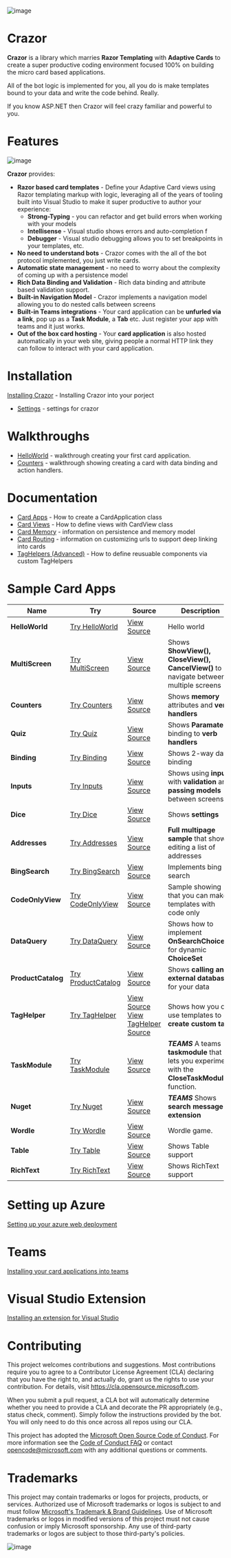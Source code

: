 

![image](https://user-images.githubusercontent.com/17789481/197238565-e3f895d0-6def-4d41-aba2-721d5432b1ef.png)


# Crazor
**Crazor** is a library which marries **Razor Templating** with **Adaptive Cards** to create a super productive 
coding environment focused 100% on building the micro card based applications.

All of the bot logic is implemented for you, all you do is make templates bound to your data and write
the code behind.  Really. 

If you know ASP.NET then Crazor will feel crazy familiar and powerful to you.

# Features

![image](https://user-images.githubusercontent.com/17789481/199912880-bc35becb-9469-4470-9253-612cdf1a9d53.png)

**Crazor** provides:

* **Razor based card templates** - Define your Adaptive Card views using Razor templating markup with logic, leveraging all of the years of tooling built into Visual Studio to make it super productive to author your experience:
  * **Strong-Typing** - you can refactor and get build errors when working with your models
  * **Intellisense** - Visual studio shows errors and auto-completion f
  * **Debugger** - Visual studio debugging allows you to set breakpoints in your templates, etc.
* **No need to understand bots** - Crazor comes with the all of the bot protocol implemented, you just write cards.
* **Automatic state management** - no need to worry about the complexity of coming up with a persistence model
* **Rich Data Binding and Validation** - Rich data binding and attribute based validation support.
* **Built-in Navigation Model** - Crazor implements a navigation model allowing you to do nested calls between screens 
* **Built-in Teams integrations** - Your card application can be **unfurled via a link**, pop up as a **Task Module**, a **Tab** etc. Just register your app with teams and it just works.
* **Out of the box card hosting** - Your **card application** is also hosted automatically in your web site, giving people a normal HTTP link they can follow to interact with your card application.

# Installation

[Installing Crazor](docs/Install.md) - Installing Crazor into your porject

* [Settings](docs/Settings.md) - settings for crazor

# Walkthroughs

* [HelloWorld](docs/HelloWorldWalkthrough.md) - walkthrough creating your first card application.
* [Counters](docs/CountersWalkthrough.md) - walkthrough showing creating a card with data binding and action handlers.

# Documentation

* [Card Apps](docs/CardApp.md) - How to create a CardApplication class
* [Card Views](docs/CardView.md) - How to define views with CardView class
* [Card Memory](docs/Memory.md) - information on persistence and memory model
* [Card Routing](docs/RoutingCards.md) - information on customizing urls to support deep linking into cards
* [TagHelpers (Advanced)](docs/TagHelpers.md) - How to define reusuable components via custom TagHelpers

# Sample Card Apps
|Name|Try|Source|Description|
|---|---|---|---|
|**HelloWorld**| [Try HelloWorld](https://crazordemobot.azurewebsites.net/Cards/HelloWorld) | [View Source](https://github.com/microsoft/crazor/tree/main/source/samples/CrazorDemoBot/Cards/HelloWorld)| Hello world |
|**MultiScreen**| [Try MultiScreen](https://crazordemobot.azurewebsites.net/Cards/MultiScreen) | [View Source](https://github.com/microsoft/crazor/tree/main/source/samples/CrazorDemoBot/Cards/MultiScreen)| Shows **ShowView(),** **CloseView(),** **CancelView()** to navigate between multiple screens |
|**Counters**| [Try Counters](https://crazordemobot.azurewebsites.net/Cards/Counters) | [View Source](https://github.com/microsoft/crazor/tree/main/source/samples/CrazorDemoBot/Cards/Counters)| Shows **memory** attributes and **verb handlers** |
|**Quiz**| [Try Quiz](https://crazordemobot.azurewebsites.net/Cards/Quiz) | [View Source](https://github.com/microsoft/crazor/tree/main/source/samples/CrazorDemoBot/Cards/Quiz)| Shows **Paramater** binding to **verb handlers** |
|**Binding**| [Try Binding](https://crazordemobot.azurewebsites.net/Cards/Binding) | [View Source](https://github.com/microsoft/crazor/tree/main/source/samples/CrazorDemoBot/Cards/Binding)| Shows 2-way data binding |
|**Inputs**| [Try Inputs](https://crazordemobot.azurewebsites.net/Cards/Inputs) | [View Source](https://github.com/microsoft/crazor/tree/main/source/samples/CrazorDemoBot/Cards/Inputs)| Shows using **inputs** with **validation** and **passing models** between screens |
|**Dice**| [Try Dice](https://crazordemobot.azurewebsites.net/Cards/Dice) | [View Source](https://github.com/microsoft/crazor/tree/main/source/samples/CrazorDemoBot/Cards/Dice)| Shows **settings** |
|**Addresses**| [Try Addresses](https://crazordemobot.azurewebsites.net/Cards/Addresses) | [View Source](https://github.com/microsoft/crazor/tree/main/source/samples/CrazorDemoBot/Cards/Addresses)| **Full multipage sample** that shows editing a list of addresses |
|**BingSearch**| [Try BingSearch](https://crazordemobot.azurewebsites.net/Cards/BingSearch) | [View Source](https://github.com/microsoft/crazor/tree/main/source/samples/CrazorDemoBot/Cards/BingSearch)| Implements bing search |
|**CodeOnlyView**| [Try CodeOnlyView](https://crazordemobot.azurewebsites.net/Cards/CodeOnlyView) | [View Source](https://github.com/microsoft/crazor/tree/main/source/samples/CrazorDemoBot/Cards/CodeOnlyView)| Sample showing that you can make templates with code only |
|**DataQuery**| [Try DataQuery](https://crazordemobot.azurewebsites.net/Cards/DataQuery) | [View Source](https://github.com/microsoft/crazor/tree/main/source/samples/CrazorDemoBot/Cards/DataQuery)| Shows how to implement **OnSearchChoices** for dynamic **ChoiceSet** |
|**ProductCatalog**| [Try ProductCatalog](https://crazordemobot.azurewebsites.net/Cards/ProductCatalog) | [View Source](https://github.com/microsoft/crazor/tree/main/source/samples/CrazorDemoBot/Cards/ProductCatalog)| Shows **calling an external database** for your data |
|**TagHelper**| [Try TagHelper](https://crazordemobot.azurewebsites.net/Cards/TagHelper) | [View Source](https://github.com/microsoft/crazor/tree/main/source/samples/CrazorDemoBot/Cards/TagHelper)<br />[View TagHelper Source](https://github.com/microsoft/crazor/tree/main/source/samples/CrazorDemoBot/TagHelpers) | Shows how you can use templates to **create custom tags** |
|**TaskModule**| [Try TaskModule](https://crazordemobot.azurewebsites.net/Cards/TaskModule) | [View Source](https://github.com/microsoft/crazor/tree/main/source/samples/CrazorDemoBot/Cards/TaskModule) | ***TEAMS*** A teams **taskmodule** that lets you experiment with the **CloseTaskModule**() function. |
|**Nuget**| [Try Nuget](https://crazordemobot.azurewebsites.net/Cards/Nuget) | [View Source](https://github.com/microsoft/crazor/tree/main/source/samples/CrazorDemoBot/Cards/Nuget)| ***TEAMS*** Shows **search message extension** |
|**Wordle**| [Try Wordle](https://crazordemobot.azurewebsites.net/Cards/Wordle) | [View Source](https://github.com/microsoft/crazor/tree/main/source/samples/CrazorDemoBot/Cards/Wordle)| Wordle game. |
|**Table**| [Try Table](https://crazordemobot.azurewebsites.net/Cards/Table) | [View Source](https://github.com/microsoft/crazor/tree/main/source/samples/CrazorDemoBot/Cards/Table)| Shows Table support |
|**RichText**| [Try RichText](https://crazordemobot.azurewebsites.net/Cards/RichText) | [View Source](https://github.com/microsoft/crazor/tree/main/source/samples/CrazorDemoBot/Cards/RichText)| Shows RichText support |

# Setting up Azure

[Setting up your azure web deployment](docs/Deployment.md)  

# Teams

[Installing your card applications into teams](docs/Teams.md) 

# Visual Studio Extension 

[Installing an extension for Visual Studio](docs/VSIX.md) 

# Contributing

This project welcomes contributions and suggestions.  Most contributions require you to agree to a
Contributor License Agreement (CLA) declaring that you have the right to, and actually do, grant us
the rights to use your contribution. For details, visit https://cla.opensource.microsoft.com.

When you submit a pull request, a CLA bot will automatically determine whether you need to provide
a CLA and decorate the PR appropriately (e.g., status check, comment). Simply follow the instructions
provided by the bot. You will only need to do this once across all repos using our CLA.

This project has adopted the [Microsoft Open Source Code of Conduct](https://opensource.microsoft.com/codeofconduct/).
For more information see the [Code of Conduct FAQ](https://opensource.microsoft.com/codeofconduct/faq/) or
contact [opencode@microsoft.com](mailto:opencode@microsoft.com) with any additional questions or comments.

# Trademarks

This project may contain trademarks or logos for projects, products, or services. Authorized use of Microsoft 
trademarks or logos is subject to and must follow 
[Microsoft's Trademark & Brand Guidelines](https://www.microsoft.com/en-us/legal/intellectualproperty/trademarks/usage/general).
Use of Microsoft trademarks or logos in modified versions of this project must not cause confusion or imply Microsoft sponsorship.
Any use of third-party trademarks or logos are subject to those third-party's policies.

![image](https://user-images.githubusercontent.com/17789481/197365048-6a74c3d5-85cd-4c04-a07a-eef2a46e0ddf.png)
